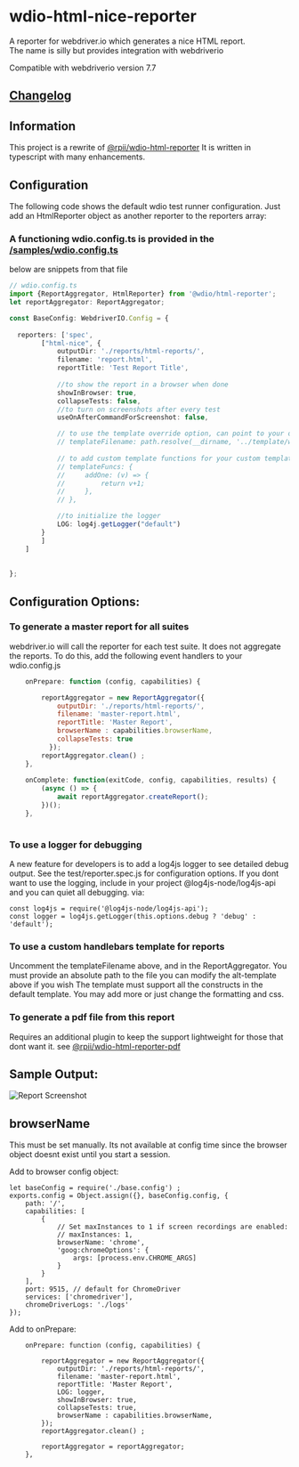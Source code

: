  # wdio-html-nice-reporter

A reporter for webdriver.io which generates a nice HTML report.  
The name is silly but provides integration with webdriverio

Compatible with webdriverio version 7.7

## [Changelog](./changelog.md)

## Information

This project is a rewrite of [@rpii/wdio-html-reporter](https://www.npmjs.com/package/wdio-html-reporter)
It is written in typescript with many enhancements.

## Configuration

The following code shows the default wdio test runner configuration. Just add an HtmlReporter object as another reporter to the reporters array:

### A functioning wdio.config.ts is provided in the [/samples/wdio.config.ts](/samples/wdio.config.ts)

below are snippets from that file

```typescript
// wdio.config.ts
import {ReportAggregator, HtmlReporter} from '@wdio/html-reporter';
let reportAggregator: ReportAggregator;

const BaseConfig: WebdriverIO.Config = {
    
  reporters: ['spec',
        ["html-nice", {
            outputDir: './reports/html-reports/',
            filename: 'report.html',
            reportTitle: 'Test Report Title',
            
            //to show the report in a browser when done
            showInBrowser: true,
            collapseTests: false,
            //to turn on screenshots after every test
            useOnAfterCommandForScreenshot: false,

            // to use the template override option, can point to your own file in the test project:
            // templateFilename: path.resolve(__dirname, '../template/wdio-html-reporter-alt-template.hbs'),
            
            // to add custom template functions for your custom template:
            // templateFuncs: {
            //     addOne: (v) => {
            //         return v+1;
            //     },
            // },

            //to initialize the logger
            LOG: log4j.getLogger("default")
        }
        ]
    ]
    
 
};
```
## Configuration Options:
  
### To generate a master report for all suites

webdriver.io will call the reporter for each test suite.  It does not aggregate the reports.  To do this, add the following event handlers to your wdio.config.js

```javascript
    onPrepare: function (config, capabilities) {

        reportAggregator = new ReportAggregator({
            outputDir: './reports/html-reports/',
            filename: 'master-report.html',
            reportTitle: 'Master Report',
            browserName : capabilities.browserName,
            collapseTests: true
          });
        reportAggregator.clean() ;
    },
    
    onComplete: function(exitCode, config, capabilities, results) {
        (async () => {
            await reportAggregator.createReport();
        })();
    },
    
``` 
### To use a logger for debugging

A new feature for developers is to add a log4js logger to see detailed debug output.  See the test/reporter.spec.js for configuration options.
If you dont want to use the logging, include in your project @log4js-node/log4js-api and you can quiet all debugging.
via:

    const log4js = require('@log4js-node/log4js-api');
    const logger = log4js.getLogger(this.options.debug ? 'debug' : 'default');
 

  
### To use a custom handlebars template for reports

Uncomment the templateFilename above, and in the ReportAggregator.  You must provide an absolute path to the file you can modify the alt-template above if you wish
The template must support all the constructs in the default template.  You may add more or just change the formatting and css.

### To generate a pdf file from this report

Requires an additional plugin to keep the support lightweight for those that dont want it.
see [@rpii/wdio-html-reporter-pdf](https://www.npmjs.com/package/@rpii/wdio-html-reporter-pdf)


## Sample Output:

![Report Screenshot](TestReport.png)

## browserName

This must be set manually.  Its not available at config time since the browser object doesnt exist until you start a session.

Add to browser config object:
```
let baseConfig = require('./base.config') ;
exports.config = Object.assign({}, baseConfig.config, {
    path: '/',
    capabilities: [
        {
            // Set maxInstances to 1 if screen recordings are enabled:
            // maxInstances: 1,
            browserName: 'chrome',
            'goog:chromeOptions': {
                args: [process.env.CHROME_ARGS]
            }
        }
    ],
    port: 9515, // default for ChromeDriver
    services: ['chromedriver'],
    chromeDriverLogs: './logs'
});
```

Add to onPrepare:
```
    onPrepare: function (config, capabilities) {

        reportAggregator = new ReportAggregator({
            outputDir: './reports/html-reports/',
            filename: 'master-report.html',
            reportTitle: 'Master Report',
            LOG: logger,
            showInBrowser: true,
            collapseTests: true,
            browserName : capabilities.browserName,
        });
        reportAggregator.clean() ;

        reportAggregator = reportAggregator;
    },
```